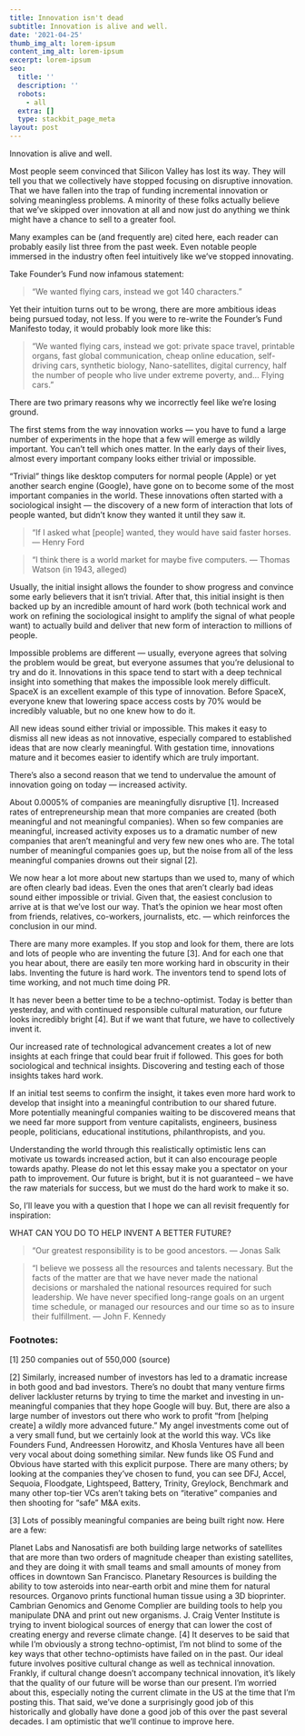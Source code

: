 ```yaml
---
title: Innovation isn't dead
subtitle: Innovation is alive and well.
date: '2021-04-25'
thumb_img_alt: lorem-ipsum
content_img_alt: lorem-ipsum
excerpt: lorem-ipsum
seo:
  title: ''
  description: ''
  robots:
    - all
  extra: []
  type: stackbit_page_meta
layout: post
---
```

Innovation is alive and well.

Most people seem convinced that Silicon Valley has lost its way. They will tell you that we collectively have stopped focusing on disruptive innovation. That we have fallen into the trap of funding incremental innovation or solving meaningless problems. A minority of these folks actually believe that we’ve skipped over innovation at all and now just do anything we think might have a chance to sell to a greater fool.

Many examples can be (and frequently are) cited here, each reader can probably easily list three from the past week. Even notable people immersed in the industry often feel intuitively like we’ve stopped innovating.

Take Founder’s Fund now infamous statement:

> “We wanted flying cars, instead we got 140 characters.”

Yet their intuition turns out to be wrong, there are more ambitious ideas being pursued today, not less. If you were to re-write the Founder’s Fund Manifesto today, it would probably look more like this:

> “We wanted flying cars, instead we got: private space travel, printable organs, fast global communication, cheap online education, self-driving cars, synthetic biology, Nano-satellites, digital currency, half the number of people who live under extreme poverty, and… Flying cars.”

There are two primary reasons why we incorrectly feel like we’re losing ground.

The first stems from the way innovation works — you have to fund a large number of experiments in the hope that a few will emerge as wildly important. You can’t tell which ones matter. In the early days of their lives, almost every important company looks either trivial or impossible.

“Trivial” things like desktop computers for normal people (Apple) or yet another search engine (Google), have gone on to become some of the most important companies in the world. These innovations often started with a sociological insight — the discovery of a new form of interaction that lots of people wanted, but didn’t know they wanted it until they saw it.

> “If I asked what \[people] wanted, they would have said faster horses.
> — Henry Ford

> “I think there is a world market for maybe five computers.
> — Thomas Watson (in 1943, alleged)

Usually, the initial insight allows the founder to show progress and convince some early believers that it isn’t trivial. After that, this initial insight is then backed up by an incredible amount of hard work (both technical work and work on refining the sociological insight to amplify the signal of what people want) to actually build and deliver that new form of interaction to millions of people.

Impossible problems are different — usually, everyone agrees that solving the problem would be great, but everyone assumes that you’re delusional to try and do it. Innovations in this space tend to start with a deep technical insight into something that makes the impossible look merely difficult. SpaceX is an excellent example of this type of innovation. Before SpaceX, everyone knew that lowering space access costs by 70% would be incredibly valuable, but no one knew how to do it.

All new ideas sound either trivial or impossible. This makes it easy to dismiss all new ideas as not innovative, especially compared to established ideas that are now clearly meaningful. With gestation time, innovations mature and it becomes easier to identify which are truly important.

There’s also a second reason that we tend to undervalue the amount of innovation going on today — increased activity.

About 0.0005% of companies are meaningfully disruptive \[1]. Increased rates of entrepreneurship mean that more companies are created (both meaningful and not meaningful companies). When so few companies are meaningful, increased activity exposes us to a dramatic number of new companies that aren’t meaningful and very few new ones who are. The total number of meaningful companies goes up, but the noise from all of the less meaningful companies drowns out their signal \[2].

We now hear a lot more about new startups than we used to, many of which are often clearly bad ideas. Even the ones that aren’t clearly bad ideas sound either impossible or trivial. Given that, the easiest conclusion to arrive at is that we’ve lost our way. That’s the opinion we hear most often from friends, relatives, co-workers, journalists, etc. — which reinforces the conclusion in our mind.

There are many more examples. If you stop and look for them, there are lots and lots of people who are inventing the future \[3]. And for each one that you hear about, there are easily ten more working hard in obscurity in their labs. Inventing the future is hard work. The inventors tend to spend lots of time working, and not much time doing PR.

It has never been a better time to be a techno-optimist. Today is better than yesterday, and with continued responsible cultural maturation, our future looks incredibly bright \[4]. But if we want that future, we have to collectively invent it.

Our increased rate of technological advancement creates a lot of new insights at each fringe that could bear fruit if followed. This goes for both sociological and technical insights. Discovering and testing each of those insights takes hard work.

If an initial test seems to confirm the insight, it takes even more hard work to develop that insight into a meaningful contribution to our shared future. More potentially meaningful companies waiting to be discovered means that we need far more support from venture capitalists, engineers, business people, politicians, educational institutions, philanthropists, and you.

Understanding the world through this realistically optimistic lens can motivate us towards increased action, but it can also encourage people towards apathy. Please do not let this essay make you a spectator on your path to improvement. Our future is bright, but it is not guaranteed – we have the raw materials for success, but we must do the hard work to make it so.

So, I’ll leave you with a question that I hope we can all revisit frequently for inspiration:

WHAT CAN YOU DO TO HELP INVENT A BETTER FUTURE?

> “Our greatest responsibility is to be good ancestors.
> — Jonas Salk

> “I believe we possess all the resources and talents necessary. But the facts of the matter are that we have never made the national decisions or marshaled the national resources required for such leadership. We have never specified long-range goals on an urgent time schedule, or managed our resources and our time so as to insure their fulfillment.
> — John F. Kennedy

### Footnotes:

\[1]  250 companies out of 550,000 (source)

\[2]  Similarly, increased number of investors has led to a dramatic increase in both good and bad investors. There’s no doubt that many venture firms deliver lackluster returns by trying to time the market and investing in un-meaningful companies that they hope Google will buy. But, there are also a large number of investors out there who work to profit “from \[helping create] a wildly more advanced future.” My angel investments come out of a very small fund, but we certainly look at the world this way. VCs like Founders Fund, Andreessen Horowitz, and Khosla Ventures have all been very vocal about doing something similar. New funds like OS Fund and Obvious have started with this explicit purpose. There are many others; by looking at the companies they’ve chosen to fund, you can see DFJ, Accel, Sequoia, Floodgate, Lightspeed, Battery, Trinity, Greylock, Benchmark and many other top-tier VCs aren’t taking bets on “iterative” companies and then shooting for “safe” M\&A exits.

\[3] Lots of possibly meaningful companies are being built right now. Here are a few:

Planet Labs and Nanosatisfi are both building large networks of satellites that are more than two orders of magnitude cheaper than existing satellites, and they are doing it with small teams and small amounts of money from offices in downtown San Francisco.
Planetary Resources is building the ability to tow asteroids into near-earth orbit and mine them for natural resources.
Organovo prints functional human tissue using a 3D bioprinter.
Cambrian Genomics and Genome Complier are building tools to help you manipulate DNA and print out new organisms.
J. Craig Venter Institute is trying to invent biological sources of energy that can lower the cost of creating energy and reverse climate change.
\[4] It deserves to be said that while I’m obviously a strong techno-optimist, I’m not blind to some of the key ways that other techno-optimists have failed on in the past. Our ideal future involves positive cultural change as well as technical innovation. Frankly, if cultural change doesn’t accompany technical innovation, it’s likely that the quality of our future will be worse than our present. I’m worried about this, especially noting the current climate in the US at the time that I’m posting this. That said, we’ve done a surprisingly good job of this historically and globally have done a good job of this over the past several decades. I am optimistic that we’ll continue to improve here.
